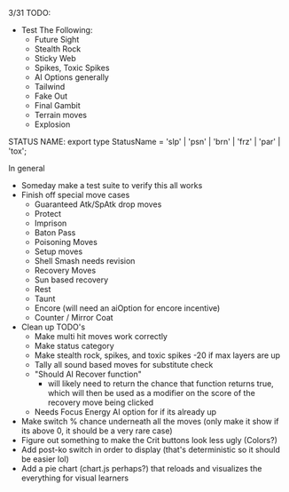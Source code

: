3/31
TODO:
- Test The Following:
  - Future Sight
  - Stealth Rock
  - Sticky Web
  - Spikes, Toxic Spikes
  - AI Options generally
  - Tailwind
  - Fake Out
  - Final Gambit
  - Terrain moves
  - Explosion

STATUS NAME: 
export type StatusName = 'slp' | 'psn' | 'brn' | 'frz' | 'par' | 'tox';

In general
- Someday make a test suite to verify this all works
- Finish off special move cases
  - Guaranteed Atk/SpAtk drop moves
  - Protect
  - Imprison
  - Baton Pass
  - Poisoning Moves
  - Setup moves
  - Shell Smash needs revision
  - Recovery Moves
  - Sun based recovery
  - Rest
  - Taunt
  - Encore (will need an aiOption for encore incentive)
  - Counter / Mirror Coat
- Clean up TODO's
  - Make multi hit moves work correctly
  - Make status category
  - Make stealth rock, spikes, and toxic spikes -20 if max layers are up
  - Tally all sound based moves for substitute check
  - "Should AI Recover function"
    - will likely need to return the chance that function returns true, which will then be used as a modifier on the score of the recovery move being clicked
  - Needs Focus Energy AI option for if its already up
- Make switch % chance underneath all the moves (only make it show if its above 0, it should be a very rare case)
- Figure out something to make the Crit buttons look less ugly (Colors?)
- Add post-ko switch in order to display (that's deterministic so it should be easier lol)
- Add a pie chart (chart.js perhaps?) that reloads and visualizes the everything for visual learners